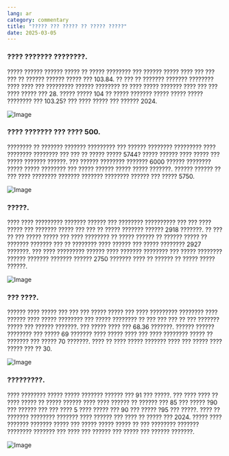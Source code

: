 ```yaml
---
lang: ar
category: commentary
title: "????? ??? ????? ?? ????? ?????"
date: 2025-03-05
---
```


### ???? ??????? ????????.

????? ?????? ?????? ????? ?? ????? ???????? ??? ?????? ????? ???? ??? ??? ??? ?? ?????? ?????? ????? ??? 103.84. ?? ??? ?? ??????? ??????? ???????? ???? ???? ??? ????????? ?????? ???????? ?? ???? ????? ??????? ???? ??? ??? ???? ????? ??? 28. ????? ????? 104 ?? ????? ??????? ????? ????? ????? ???????? ??? 103.25? ??? ???? ????? ??? ?????? 2024.

![Image](https://markleighedu.github.io/img/Mar-2025/05-Mar-2025/usdindex.jpg)

### ???? ??????? ??? ???? 500.

???????? ?? ??????? ??????? ????????? ??? ?????? ???????? ????????? ???? ???????? ???????? ??? ??? ?? ????? ????? 5744? ????? ?????? ???? ????? ??? ????? ??????? ??????. ??? ?????? ???????? ??????? 6000 ?????? ???????? ????? ????? ???????? ??? ????? ?????? ????? ????? ???????. ?????? ?????? ?? ??? ???? ???????? ??????? ??????? ???????? ?????? ??? ????? 5750.

![Image](https://markleighedu.github.io/img/Mar-2025/05-Mar-2025/sp500.jpg)

### ?????.

???? ???? ????????? ??????? ?????? ??? ???????? ?????????? ??? ??? ???? ????? ??? ??????? ????? ??? ??? ?? ????? ??????? ?????? 2918 ???????. ?? ??? ?? ??? ????? ????? ??? ???? ???????? ?? ????? ?????? ?? ?????? ????? ?? ??????? ??????? ??? ?? ???????? ???? ?????? ??? ????? ???????? 2927 ???????. ??? ???? ????????? ?????? ???? ??????? ???????? ??? ????? ???????? ?????? ??????? ??????? ?????? 2750 ??????? ???? ?? ?????? ?? ????? ????? ??????.

![Image](https://markleighedu.github.io/img/Mar-2025/05-Mar-2025/gold.jpg)

### ??? ????.

?????? ???? ????? ??? ??? ??? ????? ????? ??? ???? ????????? ???????? ???? ?????? ???? ????? ???????? ??? ????? ???????? ?? ??? ??? ??? ?? ??? ??????? ????? ??? ?????? ???????. ??? ????? ???? ??? 68.36 ???????. ?????? ?????? ???????? ??? ????? 69 ??????? ???? ????? ???? ??? ???? ???????? ????? ?? ??????? ??? ????? 70 ???????. ???? ?? ???? ????? ??????? ???? ??? ????? ???? ????? ??? ?? 30.

![Image](https://markleighedu.github.io/img/Mar-2025/05-Mar-2025/brentoil.jpg)

### ?????????.

???? ???????? ????? ????? ??????? ?????? ??? 91 ??? ?????. ??? ???? ???? ?? ???? ????? ?? ????? ?????? ???? ???? ?????? ?? ?????? ??? 85 ??? ????? ?90 ??? ?????? ??? ??? ???? 5 ???? ????? ??? 90 ??? ????? ?95 ??? ?????. ???? ?? ??????? ???????? ??????? ???? ?????? ??? ???? ?? ????? ??? 2024. ????? ???? ??????? ??????? ????? ??? ????? ????? ????? ?? ??? ???????? ??????? ???????? ??????? ??? ???? ??? ?????? ??? ????? ??? ?????? ???????.

![Image](https://markleighedu.github.io/img/Mar-2025/05-Mar-2025/bitcoin.jpg)

